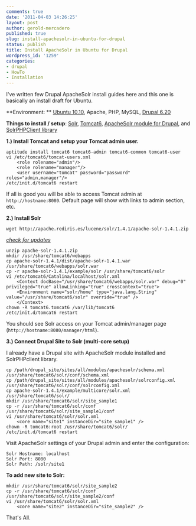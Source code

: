 ```yaml
---
comments: true
date: '2011-04-03 14:26:25'
layout: post
author: gerold-mercadero
published: true
slug: install-apachesolr-in-ubuntu-for-drupal
status: publish
title: Install ApacheSolr in Ubuntu for Drupal
wordpress_id: '1259'
categories:
- drupal
- HowTo
- Installation
---
```


I've written few Drupal ApacheSolr install guides here and this one is basically an install draft for Ubuntu.

**Environment: **  [Ubuntu 10.10](http://www.ubuntu.com/), Apache, PHP, MySQL, [Drupal 6.20](http://drupal.org)

**Things to install / setup**:   [Solr](http://apache.rediris.es/lucene/solr/), [Tomcat6](http://tomcat.apache.org/download-60.cgi), [ApacheSolr module for Drupal](http://drupal.org/project/apachesolr), and [SolrPHPClient library](http://code.google.com/p/solr-php-client/)

**1.)  Install Tomcat and setup your Tomcat admin user.**

```
aptitude install tomcat6 tomcat6-admin tomcat6-common tomcat6-user
vi /etc/tomcat6/tomcat-users.xml
	<role rolename="admin"/>
	<role rolename="manager"/>
	<user username="tomcat" password="password" roles="admin,manager"/>
/etc/init.d/tomcat6 restart
```

If all is good you will be able to access Tomcat admin at `http://hostname:8080`.  Default page will show with links to admin section, etc.

**2.)  Install Solr**

```
wget http://apache.rediris.es/lucene/solr/1.4.1/apache-solr-1.4.1.zip
```
[_check for updates_](http://apache.rediris.es/lucene/solr/)
```
unzip apache-solr-1.4.1.zip
mkdir /usr/share/tomcat6/webapps
cp apache-solr-1.4.1/dist/apache-solr-1.4.1.war /usr/share/tomcat6/webapps/solr.war
cp -r apache-solr-1.4.1/example/solr /usr/share/tomcat6/solr
vi /etc/tomcat6/Catalina/localhost/solr.xml
	<Context docBase="/usr/share/tomcat6/webapps/solr.war" debug="0" privileged="true" allowLinking="true" crossContext="true">
	<Environment name="solr/home" type="java.lang.String" value="/usr/share/tomcat6/solr" override="true" />
	</Context>
chown -R tomcat6.tomcat6 /var/lib/tomcat6
/etc/init.d/tomcat6 restart
```

You should see Solr access on your Tomcat admin/manager page (`http://hostname:8080/manager/html`).

**3.)  Connect Drupal Site to Solr (multi-core setup)**

I already have a Drupal site with ApacheSolr module installed and SolrPHPclient library.
<!--more-->
```
cp /path/drupal_site/sites/all/modules/apachesolr/schema.xml /usr/share/tomcat6/solr/conf/schema.xml
cp /path/drupal_site/sites/all/modules/apachesolr/solrconfig.xml /usr/share/tomcat6/solr/conf/solrconfig.xml
cp apache-solr-1.4.1/example/multicore/solr.xml /usr/share/tomcat6/solr/
mkdir /usr/share/tomcat6/solr/site_sample1
cp -r /usr/share/tomcat6/solr/conf /usr/share/tomcat6/solr/site_sample1/conf
vi /usr/share/tomcat6/solr/solr.xml
	<core name="site1" instanceDir="site_sample1" />
chown -R tomcat6:root /usr/share/tomcat6/solr/
/etc/init.d/tomcat6 restart
```

Visit ApacheSolr settings of your Drupal admin and enter the configuration:
```
Solr Hostname: localhost
Solr Port: 8080
Solr Path: /solr/site1
```

**To add new site to Solr:**
```
mkdir /usr/share/tomcat6/solr/site_sample2
cp -r /usr/share/tomcat6/solr/conf /usr/share/tomcat6/solr/site_sample2/conf
vi /usr/share/tomcat6/solr/solr.xml
	<core name="site2" instanceDir="site_sample2" />
```

That's All.
